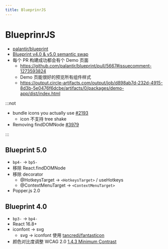 ```yaml
---
title: BlueprinrJS
---
```


# BlueprinrJS

- [palantir/blueprint](https://github.com/palantir/blueprint)
- [Blueprint v4.0 & v5.0 semantic swap](https://github.com/palantir/blueprint/wiki/Blueprint-v4.0-&-v5.0-semantic-swap)
- 每个 PR 构建成功都会有个 Demo 页面
  - https://github.com/palantir/blueprint/pull/5667#issuecomment-1273593824
  - Demo 页能很好的预览所有组件样式
  - https://output.circle-artifacts.com/output/job/d898ab7d-232d-4915-8d3b-5e0476f6dcbe/artifacts/0/packages/demo-app/dist/index.html

:::not

- bundle icons you actually use [#2193](https://github.com/palantir/blueprint/issues/2193)
  - icon 不支持 tree shake
- Removing findDOMNode [#3979](https://github.com/palantir/blueprint/issues/3979)

:::

## Blueprint 5.0

- `bp4-` -> `bp5-`
- 移除 React.findDOMNode
- 移除 decorator
  - @HotkeysTarget -> `<HotkeysTarget>` / useHotkeys
  - @ContextMenuTarget -> `<ContextMenuTarget>`
- Popper.js 2.0

## Blueprint 4.0

- `bp3-` -> `bp4-`
- React 16.8+
- iconfont -> svg
  - svg -> iconfont 使用 [tancredi/fantasticon](https://github.com/tancredi/fantasticon)
- 颜色对比度调整 WCAG 2.0 [1.4.3 Minimum Contrast](https://www.w3.org/TR/UNDERSTANDING-WCAG20/visual-audio-contrast-contrast.html)

